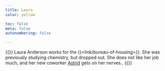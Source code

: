 ```yaml
---
title: Laura
color: yellow

toc: false
meta: false
autonumbering: false

---
```

{{<note gray>}}
Laura Anderson works for the {{<link/bureau-of-housing>}}. She was previously studying chemistry, but dropped out. She does not like her job much, and her new coworker [Astrid](/characters/astrid/) gets on her nerves..
{{</note>}}